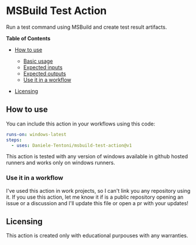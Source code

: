 # MSBuild Test Action

Run a test command using MSBuild and create test result artifacts.

**Table of Contents**

- [How to use](#how-to-use)

  - [Basic usage](#basic-usage)
  - [Expected inputs](#expected-inputs)
  - [Expected outputs](#expected-outputs)
  - [Use it in a workflow](#use-it-in-a-workflow)

- [Licensing](#licensing)

## How to use

You can include this action in your workflows using this code:

```yaml
runs-on: windows-latest
steps:
  - uses: Daniele-Tentoni/msbuild-test-action@v1
```

This action is tested with any version of windows available in github hosted runners and works only on windows runners.

### Use it in a workflow

I've used this action in work projects, so I can't link you any repository using it. If you use this action, let me know it if is a public repository opening an issue or a discussion and I'll update this file or open a pr with your updates!

## Licensing

This action is created only with educational purpouses with any warranties.
